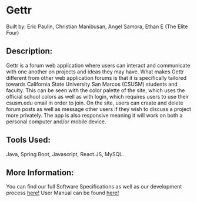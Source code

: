 # Gettr<br>
Built by: Eric Paulin, Christian Manibusan, Angel Samora, Ethan E (The Elite Four)
## Description:
Gettr is a forum web application where users can interact and communicate with one another on projects and ideas they may have. What makes Gettr different from other web application forums is that it is specifically tailored towards California State University San Marcos (CSUSM) students and faculty. This can be seen with the color palette of the site, which uses the official school colors as well as with login, which requires users to use their csusm.edu email in order to join. On the site, users can create and delete forum posts as well as message other users if they wish to discuss a project more privately. The app is also responsive meaning it will work on both a personal computer and/or mobile device.
## Tools Used:
Java, Spring Boot, Javascript, React.JS, MySQL.
## More Information:
You can find our full Software Specifications as well as our development process [here!](https://github.com/Peggy-works/GettrProject/blob/main/Gettr%20SRS.docx.pdf)
User Manual can be found [here!](https://github.com/Peggy-works/GettrProject/blob/main/Gettr%20User%20Manual.pdf)
